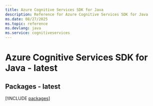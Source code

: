 ```yaml
---
title: Azure Cognitive Services SDK for Java
description: Reference for Azure Cognitive Services SDK for Java
ms.date: 08/27/2025
ms.topic: reference
ms.devlang: java
ms.service: cognitiveservices
---
```

# Azure Cognitive Services SDK for Java - latest
## Packages - latest
[!INCLUDE [packages](cognitive-services-index.md)]